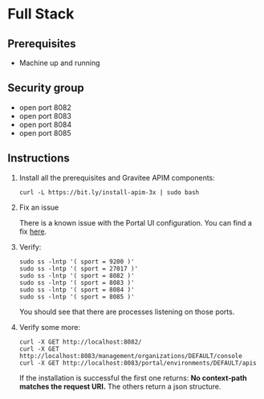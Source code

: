 # Full Stack

## Prerequisites

* Machine up and running

## Security group

* open port 8082
* open port 8083
* open port 8084
* open port 8085

## Instructions

1.  Install all the prerequisites and Gravitee APIM components:

    ```
    curl -L https://bit.ly/install-apim-3x | sudo bash
    ```
2.  Fix an issue

    There is a known issue with the Portal UI configuration. You can find a fix [here](https://docs.gravitee.io/apim/3.x/apim\_installation\_guide\_amazon\_issue.html).
3.  Verify:

    ```
    sudo ss -lntp '( sport = 9200 )'
    sudo ss -lntp '( sport = 27017 )'
    sudo ss -lntp '( sport = 8082 )'
    sudo ss -lntp '( sport = 8083 )'
    sudo ss -lntp '( sport = 8084 )'
    sudo ss -lntp '( sport = 8085 )'
    ```

    You should see that there are processes listening on those ports.
4.  Verify some more:

    ```
    curl -X GET http://localhost:8082/
    curl -X GET http://localhost:8083/management/organizations/DEFAULT/console
    curl -X GET http://localhost:8083/portal/environments/DEFAULT/apis
    ```

    If the installation is successful the first one returns: **No context-path matches the request URI.** The others return a json structure.
